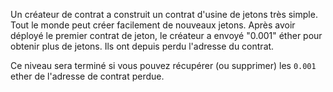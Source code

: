 Un créateur de contrat a construit un contrat d'usine de jetons très simple. Tout le monde peut créer facilement de nouveaux jetons. Après avoir déployé le premier contrat de jeton, le créateur a envoyé "0.001" éther pour obtenir plus de jetons. Ils ont depuis perdu l'adresse du contrat.

Ce niveau sera terminé si vous pouvez récupérer (ou supprimer) les `0.001` ether de l'adresse de contrat perdue.